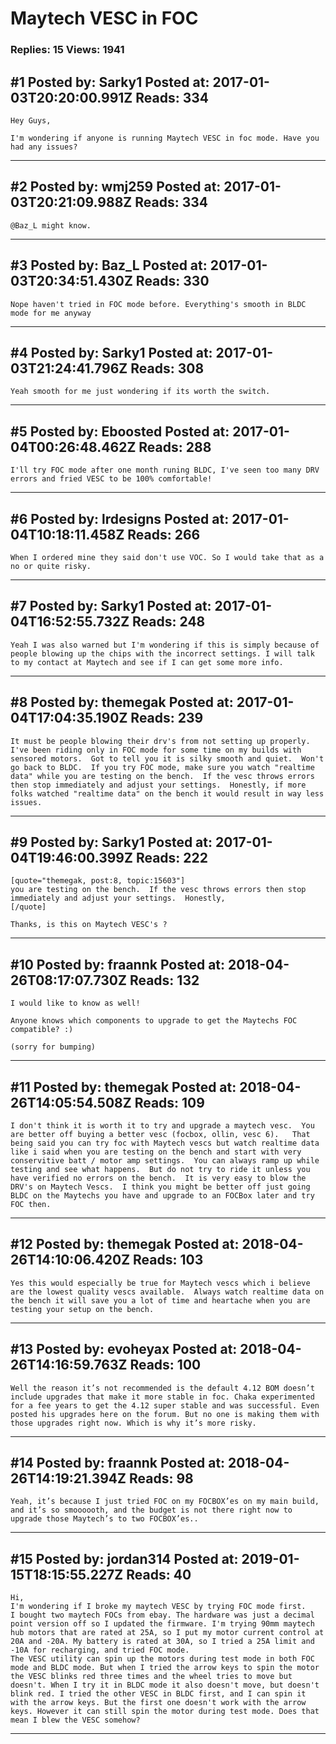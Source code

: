 # Maytech VESC in FOC

### Replies: 15 Views: 1941

## \#1 Posted by: Sarky1 Posted at: 2017-01-03T20:20:00.991Z Reads: 334

```
Hey Guys,

I'm wondering if anyone is running Maytech VESC in foc mode. Have you had any issues?
```

---
## \#2 Posted by: wmj259 Posted at: 2017-01-03T20:21:09.988Z Reads: 334

```
@Baz_L might know.
```

---
## \#3 Posted by: Baz_L Posted at: 2017-01-03T20:34:51.430Z Reads: 330

```
Nope haven't tried in FOC mode before. Everything's smooth in BLDC mode for me anyway
```

---
## \#4 Posted by: Sarky1 Posted at: 2017-01-03T21:24:41.796Z Reads: 308

```
Yeah smooth for me just wondering if its worth the switch.
```

---
## \#5 Posted by: Eboosted Posted at: 2017-01-04T00:26:48.462Z Reads: 288

```
I'll try FOC mode after one month runing BLDC, I've seen too many DRV errors and fried VESC to be 100% comfortable!
```

---
## \#6 Posted by: lrdesigns Posted at: 2017-01-04T10:18:11.458Z Reads: 266

```
When I ordered mine they said don't use VOC. So I would take that as a no or quite risky.
```

---
## \#7 Posted by: Sarky1 Posted at: 2017-01-04T16:52:55.732Z Reads: 248

```
Yeah I was also warned but I'm wondering if this is simply because of people blowing up the chips with the incorrect settings. I will talk to my contact at Maytech and see if I can get some more info.
```

---
## \#8 Posted by: themegak Posted at: 2017-01-04T17:04:35.190Z Reads: 239

```
It must be people blowing their drv's from not setting up properly.  I've been riding only in FOC mode for some time on my builds with sensored motors.  Got to tell you it is silky smooth and quiet.  Won't go back to BLDC.  If you try FOC mode, make sure you watch "realtime data" while you are testing on the bench.  If the vesc throws errors then stop immediately and adjust your settings.  Honestly, if more folks watched "realtime data" on the bench it would result in way less issues.
```

---
## \#9 Posted by: Sarky1 Posted at: 2017-01-04T19:46:00.399Z Reads: 222

```
[quote="themegak, post:8, topic:15603"]
you are testing on the bench.  If the vesc throws errors then stop immediately and adjust your settings.  Honestly,
[/quote]

Thanks, is this on Maytech VESC's ?
```

---
## \#10 Posted by: fraannk Posted at: 2018-04-26T08:17:07.730Z Reads: 132

```
I would like to know as well! 

Anyone knows which components to upgrade to get the Maytechs FOC compatible? :) 

(sorry for bumping)
```

---
## \#11 Posted by: themegak Posted at: 2018-04-26T14:05:54.508Z Reads: 109

```
I don't think it is worth it to try and upgrade a maytech vesc.  You are better off buying a better vesc (focbox, ollin, vesc 6).   That being said you can try foc with Maytech vescs but watch realtime data like i said when you are testing on the bench and start with very conservitive batt / motor amp settings.  You can always ramp up while testing and see what happens.  But do not try to ride it unless you have verified no errors on the bench.  It is very easy to blow the DRV's on Maytech Vescs.  I think you might be better off just going BLDC on the Maytechs you have and upgrade to an FOCBox later and try FOC then.
```

---
## \#12 Posted by: themegak Posted at: 2018-04-26T14:10:06.420Z Reads: 103

```
Yes this would especially be true for Maytech vescs which i believe are the lowest quality vescs available.  Always watch realtime data on the bench it will save you a lot of time and heartache when you are testing your setup on the bench.
```

---
## \#13 Posted by: evoheyax Posted at: 2018-04-26T14:16:59.763Z Reads: 100

```
Well the reason it’s not recommended is the default 4.12 BOM doesn’t include upgrades that make it more stable in foc. Chaka experimented for a fee years to get the 4.12 super stable and was successful. Even posted his upgrades here on the forum. But no one is making them with those upgrades right now. Which is why it’s more risky.
```

---
## \#14 Posted by: fraannk Posted at: 2018-04-26T14:19:21.394Z Reads: 98

```
Yeah, it’s because I just tried FOC on my FOCBOX’es on my main build, and it’s so smoooooth, and the budget is not there right now to upgrade those Maytech’s to two FOCBOX’es..
```

---
## \#15 Posted by: jordan314 Posted at: 2019-01-15T18:15:55.227Z Reads: 40

```
Hi,
I'm wondering if I broke my maytech VESC by trying FOC mode first.
I bought two maytech FOCs from ebay. The hardware was just a decimal point version off so I updated the firmware. I'm trying 90mm maytech hub motors that are rated at 25A, so I put my motor current control at 20A and -20A. My battery is rated at 30A, so I tried a 25A limit and -10A for recharging, and tried FOC mode.
The VESC utility can spin up the motors during test mode in both FOC mode and BLDC mode. But when I tried the arrow keys to spin the motor the VESC blinks red three times and the wheel tries to move but doesn't. When I try it in BLDC mode it also doesn't move, but doesn't blink red. I tried the other VESC in BLDC first, and I can spin it with the arrow keys. But the first one doesn't work with the arrow keys. However it can still spin the motor during test mode. Does that mean I blew the VESC somehow?
```

---
